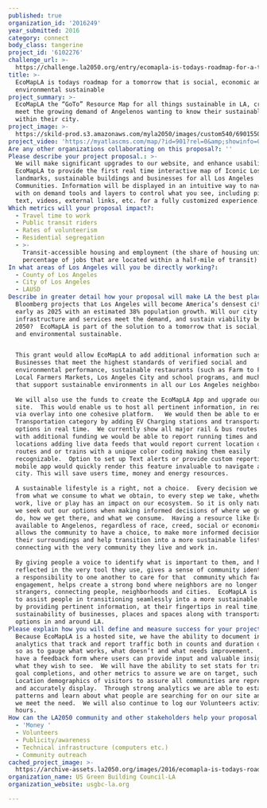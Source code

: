 ```yaml
---
published: true
organization_id: '2016249'
year_submitted: 2016
category: connect
body_class: tangerine
project_id: '6102276'
challenge_url: >-
  https://challenge.la2050.org/entry/ecomapla-is-todays-roadmap-for-a-tomorrow-that-is-social-economic-and-environmental-sustainable
title: >-
  EcoMapLA is todays roadmap for a tomorrow that is social, economic and
  environmental sustainable
project_summary: >-
  EcoMapLA the “GoTo” Resource Map for all things sustainable in LA, created to
  meet the growing demand of Angelenos wanting to know their sustainable choices
  within their city.
project_image: >-
  https://skild-prod.s3.amazonaws.com/myla2050/images/custom540/6901550005741-team91.png
project_video: 'https://myatlascms.com/map/?id=901?rel=0&amp;showinfo=0'
Are any other organizations collaborating on this proposal?: ''
Please describe your project proposal.: >-
  We will make significant upgrades to our website, and enhance usability of
  EcoMapLA to provide the first real time interactive map of Iconic Los Angeles
  landmarks, sustainable buildings and businesses for all Los Angeles
  Communities. Information will be displayed in an intuitive way to navigate
  with on demand tools and layers to control what you see, including pictures,
  text, videos, external links, etc. for a fully customized experience.
Which metrics will your proposal impact?​:
  - Travel time to work
  - Public transit riders
  - Rates of volunteerism
  - Residential segregation
  - >-
    Transit-accessible housing and employment (the share of housing units and
    percentage of jobs that are located within a half-mile of transit)
In what areas of Los Angeles will you be directly working?:
  - County of Los Angeles
  - City of Los Angeles
  - LAUSD
Describe in greater detail how your proposal will make LA the best place.: >-
  Bloomberg projects that Los Angeles will become America’s densest city by as
  early as 2025 with an estimated 38% population growth. Will our city’s
  infrastructure and services meet the demand, and sustain viability beyond
  2050?  EcoMapLA is part of the solution to a tomorrow that is social, economic
  and environmental sustainable.  


  This grant would allow EcoMapLA to add additional information such as,
  Businesses that meet the highest standards of verified social and
  environmental performance, sustainable restaurants (such as Farm to Fork)
  Local Farmers Markets, Los Angeles City and school programs, and much more,
  that support sustainable environments in all our Los Angeles neighborhoods.
   
  We will also use the funds to create the EcoMapLA App and upgrade our hosting
  site.  This would enable us to host all pertinent information, in real time
  via overlay into one cohesive platform.   We would then be able to enhance our
  Transportation category by adding EV Charging stations and transportation
  options in real time.  We currently show all major rail & bus routes however
  with additional funding we would be able to report running times and current
  locations adding live data feeds that would report current location of bus
  routes and or trains with a unique color coding making them easily
  recognizable.  Option to set up Text alerts or provide custom reporting via a
  mobile app would quickly render this feature invaluable to navigate about the
  city. This will save users time, money and energy resources.
   
  A sustainable lifestyle is a right, not a choice.  Every decision we make,
  from what we consume to what we obtain, to every step we take, whether it’s to
  work, live or play has an impact on our ecosystem. So it is only natural that
  we seek out our options when making informed decisions of where we go, what we
  do, how we get there, and what we consume.  Having a resource like EcoMapLA
  available to Angelenos, regardless of race, creed, social or economic status
  allows the community to have a choice, to make more informed decisions about
  their surroundings and help transition into a more sustainable lifestyle by
  connecting with the very community they live and work in. 
   
  By giving people a voice to identify what is important to them, and have it
  reflected in the very tool they use, gives a sense of community identity, and
  a responsibility to one another to care for that  community which facilitates
  engagement, helps create a strong bond where neighbors are no longer
  strangers, connecting people, neighborhoods and cities.  EcoMapLA is designed
  to assist people in transitioning seamlessly into a more sustainable lifestyle
  by providing pertinent information, at their fingertips in real time, on the
  sustainability of businesses, places and spaces along with transportation
  options in and around LA.
Please explain how you will define and measure success for your project.​: >-
  Because EcoMapLA is a hosted site, we have the ability to document interface
  analytics that track and report traffic both in counts and duration of visits
  so as to gauge what works, what doesn’t and what needs improvement.  We also
  have a feedback form where users can provide input and valuable insight into
  what they wish to see.  We will have the ability to set stats for traffic,
  goal completions, and other metrics to assure we are on target, such as
  Location demographics of visitors to assure all communities are represented
  and accurately display.  Through strong analytics we are able to establish
  patterns and learn about what people are searching for on our site and assure
  we meet the need.  We will also continue to log our Volunteers activities and
  hours.
How can the LA2050 community and other stakeholders help your proposal succeed?:
  - 'Money '
  - Volunteers
  - Publicity/awareness
  - Technical infrastructure (computers etc.)
  - Community outreach
cached_project_image: >-
  https://archive-assets.la2050.org/images/2016/ecomapla-is-todays-roadmap-for-a-tomorrow-that-is-social-economic-and-environmental-sustainable/skild-prod.s3.amazonaws.com/myla2050/images/custom540/6901550005741-team91.png
organization_name: US Green Building Council-LA
organization_website: usgbc-la.org

---
```

